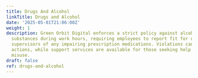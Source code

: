 ```yaml
---
title: Drugs And Alcohol
linkTitle: Drugs and Alcohol
date: '2025-05-01T21:06:00Z'
weight: 1
description: Green Orbit Digital enforces a strict policy against alcohol and illegal
  substances during work hours, requiring employees to report fit for duty and notify
  supervisors of any impairing prescription medications. Violations can lead to disciplinary
  actions, while support services are available for those seeking help with substance
  misuse.
draft: false
ref: drugs-and-alcohol
---
```


